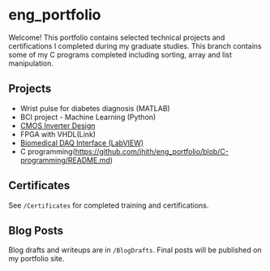 # eng_portfolio
Welcome! This portfolio contains selected technical projects and certifications I completed during my graduate studies. 
This branch contains some of my C programs completed including sorting, array and list manipulation. 

## Projects

- Wrist pulse for diabetes diagnosis (MATLAB)
- BCI project - Machine Learning (Python)
- [CMOS Inverter Design](link)
- FPGA with VHDL(Link)
- [Biomedical DAQ Interface (LabVIEW)](link)
- C programming(https://github.com/jhith/eng_portfolio/blob/C-programming/README.md)

## Certificates

See `/Certificates` for completed training and certifications.

## Blog Posts

Blog drafts and writeups are in `/BlogDrafts`. Final posts will be published on my portfolio site.
